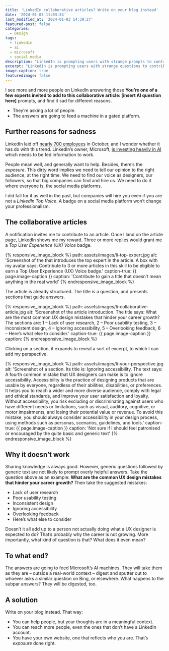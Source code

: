 ```yaml
---
title: 'LinkedIn collaborative articles? Write on your blog instead'
date: '2024-01-03 11:03:34'
last_modified_at: '2024-01-03 14:39:27'
featured-post: false
categories:
  - Design
tags:
  - linkedin
  - ai
  - microsoft
  - social media
description: "LinkedIn is prompting users with strange prompts to contribute to collaborative articles. What is it all about?"
excerpt: "LinkedIn is prompting users with strange questions to contribute to collaborative articles. What is it all about?"
image-caption: true
featuredimage: false
---
```

I see more and more people on LinkedIn answering those **You’re one of a few experts invited to add to this collaborative article: [insert AI question here]** prompts, and find it sad for different reasons. 

- They’re asking a lot of people.
- The answers are going to feed a machine in a gated platform.

## Further reasons for sadness

LinkedIn laid off [nearly 700 employees](https://www.npr.org/2023/10/16/1206158638/linkedin-layoffs) in October, and I wonder whether it has do with this trend. LinkedIn’s owner, Microsoft, [is investing heavily in AI](https://www.forbes.com/sites/janakirammsv/2023/11/19/microsofts-ai-transformation-from-software-giant-to-ai-powerhouse/) which needs to be fed information to work.

People mean well, and generally want to help. Besides, there‘s the _exposure_. This dirty word implies we need to tell our opinion to the right audience, at the right time. We need to find our voice as designers, our followers, so that big companies can find and hire us. We need to do it where everyone is, the social media platforms.

I did fall for it as well in the past, but companies will hire you even if you are not a _LinkedIn Top Voice_. A badge on a social media platform won’t change your professionalism.

## The collaborative articles

A notification invites me to contribute to an article. Once I land on the article page, LinkedIn shows me my reward. Three or more replies would grant me a _Top User Experience (UX) Voice_ badge.

{% responsive_image_block %}
  path: assets/images/li-top-expert.jpg
  alt: 'Screenshot of the that introduces the top expert in the article. A box with my avatar says: Contribute to 3 or more articles in this skill to be eligible to earn a Top User Experience (UX) Voice badge.'
  caption-true: {{ page.image-caption }}
  caption: 'Contribute to gain a title that doesn’t mean anything in the real world'
{% endresponsive_image_block %}

The article is already structured. The title is a question, and presents sections that guide answers.

{% responsive_image_block %}
  path: assets/images/li-collaborative-article.jpg
  alt: 'Screenshot of the article introduction. The title says: What are the most common UX design mistakes that hinder your career growth? The sections are: 1 – Lack of user research, 2 – Poor usability testing, 3 – Inconsistent design, 4 – Ignoring accessibility, 5 – Overlooking feedback, 6 – Here’s what else to consider.'
  caption-true: {{ page.image-caption }}
  caption: 
{% endresponsive_image_block %}

Clicking on a section, it expands to reveal a sort of excerpt, to which I can add my perspective.

{% responsive_image_block %}
  path: assets/images/li-your-perspective.jpg
  alt: 'Screenshot of a section. Its title is: Ignoring accessibility. The text says: A fourth common mistake that UX designers can make is to ignore accessibility. Accessibility is the practice of designing products that are usable by everyone, regardless of their abilities, disabilities, or preferences. It helps you to reach a wider and more diverse audience, comply with legal and ethical standards, and improve your user satisfaction and loyalty. Without accessibility, you risk excluding or discriminating against users who have different needs or limitations, such as visual, auditory, cognitive, or motor impairments, and losing their potential value or revenue. To avoid this mistake, you should always consider accessibility in your design process, using methods such as personas, scenarios, guidelines, and tools.'
  caption-true: {{ page.image-caption }}
  caption: 'Not sure if I should feel patronised or encouraged by the quite basic and generic text'
{% endresponsive_image_block %} 

## Why it doesn’t work

Sharing knowledge is always good. However, generic questions followed by generic text are not likely to prompt overly helpful answers. Take the question above as an example: **What are the common UX design mistakes that hinder your career growth?** Then take the suggested mistakes: 

- Lack of user research
- Poor usability testing
- Inconsistent design
- Ignoring accessibility
- Overlooking feedback
- Here’s what else to consider

Doesn’t it all add up to a person not actually doing what a UX designer is expected to do? That’s probably why the career is not growing. More importantly, what kind of question is that? What does it even mean?

## To what end?

The answers are going to feed Microsoft’s AI machines. They will take them as they are – outside a real-world context – digest and sputter out to whoever asks a similar question on Bing, or elsewhere. What happens to the subpar answers? They will be digested, too.

## A solution

Write on your blog instead. That way:

- You can help people, but your thoughts are in a meaningful context.
- You can reach more people, even the ones that don’t have a LinkedIn account.
- You have your own website, one that reflects who you are. That’s _exposure_ done right.


